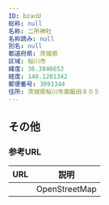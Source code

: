 ```yaml
---
ID: bzaoU
総称: null
名称: 二所神社
名称読み: null
別名: null
都道府県: 茨城県
区域: 桜川市
緯度: 36.3846652
経度: 140.1281342
郵便番号: 3091344
住所: 茨城県桜川市南飯田８０５
---
```


## その他

### 参考URL

| URL | 説明          |
| --- | ------------- |
|     | OpenStreetMap |
